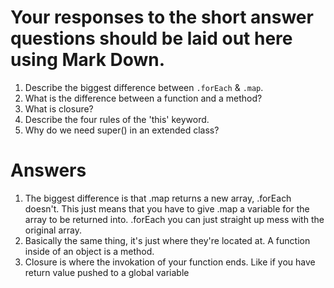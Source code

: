 # Your responses to the short answer questions should be laid out here using Mark Down.
1. Describe the biggest difference between `.forEach` & `.map`.
2. What is the difference between a function and a method?
3. What is closure?
4. Describe the four rules of the 'this' keyword.
5. Why do we need super() in an extended class?



# Answers
1. The biggest difference is that .map returns a new array, .forEach doesn't. This just means that you have to give .map a variable for the array to be returned into. .forEach you can just straight up mess with the original array.
2. Basically the same thing, it's just where they're located at. A function inside of an object is a method. 
3. Closure is where the invokation of your function ends. Like if you have return value pushed to a global variable 